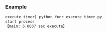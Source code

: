 ### Example

```bash
execute_timer) python func_execute_timer.py
start process
【main: 5.0037 sec execute】
```